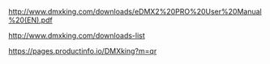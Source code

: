 
http://www.dmxking.com/downloads/eDMX2%20PRO%20User%20Manual%20(EN).pdf

http://www.dmxking.com/downloads-list

https://pages.productinfo.io/DMXking?m=qr